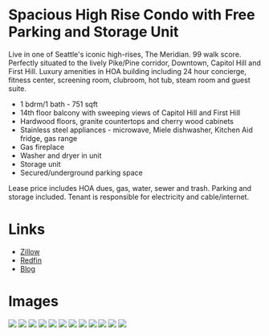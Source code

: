 # Spacious High Rise Condo with Free Parking and Storage Unit

Live in one of Seattle's iconic high-rises, The Meridian.  99 walk score.  Perfectly situated to the lively Pike/Pine corridor, Downtown, Capitol Hill and First Hill.  Luxury amenities in HOA building including 24 hour concierge, fitness center, screening room, clubroom, hot tub, steam room and guest suite.

* 1 bdrm/1 bath - 751 sqft
* 14th floor balcony with sweeping views of Capitol Hill and First Hill
* Hardwood floors, granite countertops and cherry wood cabinets
* Stainless steel appliances - microwave, Miele dishwasher, Kitchen Aid fridge, gas range
* Gas fireplace
* Washer and dryer in unit
* Storage unit
* Secured/underground parking space

Lease price includes HOA dues, gas, water, sewer and trash. Parking and storage included. Tenant is responsible for electricity and cable/internet.

# Links
* [Zillow](https://www.zillow.com/homedetails/1420-Terry-Ave-UNIT-1405-Seattle-WA-98101/60762418_zpid/?view=public)
* [Redfin](https://www.redfin.com/WA/Seattle/1420-Terry-Ave-98101/unit-1405/home/32692)
* [Blog](http://meridiancondorental.blogspot.com/)

# Images
![](img/1.jpg)
![](img/2.jpg)
![](img/3.jpg)
![](img/4.jpg)
![](img/5.jpg)
![](img/6.jpg)
![](img/7.jpg)
![](img/8.jpg)
![](img/9.jpg)
![](img/10.jpg)
![](img/11.jpg)
![](img/12.jpg)
